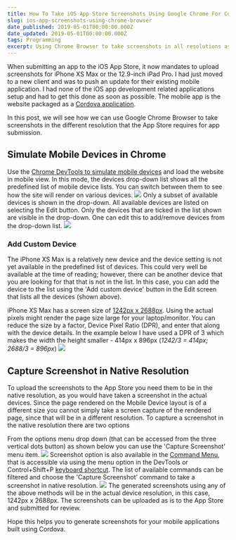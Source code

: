 ```yaml
---
title: How To Take iOS App Store Screenshots Using Google Chrome For Cordova Applications
slug: ios-app-screenshots-using-chrome-browser
date_published: 2019-05-01T00:00:00.000Z
date_updated: 2019-05-01T00:00:00.000Z
tags: Programming
excerpt: Using Chrome Browser to take screenshots in all resolutions as required by the App Stores.
---
```


When submitting an app to the iOS App Store, it now mandates to upload screenshots for iPhone XS Max or the 12.9-inch iPad Pro. I had just moved to a new client and was to push an update for their existing mobile application. I had none of the iOS app development related applications setup and had to get this done as soon as possible. The mobile app is the website packaged as a [Cordova application](https://cordova.apache.org/).

In this post, we will see how we can use Google Chrome Browser to take screenshots in the different resolution that the App Store requires for app submission.

## Simulate Mobile Devices in Chrome

Use the [Chrome DevTools to simulate mobile devices](https://developers.google.com/web/tools/chrome-devtools/device-mode/) and load the website in mobile view. In this mode, the devices drop-down list shows all the predefined list of mobile device lists. You can switch between them to see how the site will render on various devices.
![](__GHOST_URL__/content/images/ios_screenshots_chrome_devices.jpg)
Only a subset of available devices is shown in the drop-down. All available devices are listed on selecting the Edit button. Only the devices that are ticked in the list shown are visible in the drop-down. One can edit this to add/remove devices from the drop-down list.
![](__GHOST_URL__/content/images/ios_screenshots_chrome_all_devices.jpg)
### Add Custom Device

The iPhone XS Max is a relatively new device and the device setting is not yet available in the predefined list of devices. This could very well be available at the time of reading; however, there can be another device that you are looking for that that is not in the list. In this case, you can add the device to the list using the 'Add custom device' button in the Edit screen that lists all the devices (shown above).

iPhone XS Max has a screen size of [1242px x 2688px](https://developer.apple.com/design/human-interface-guidelines/ios/icons-and-images/launch-screen#static-launch-screen-images). Using the actual pixels might render the page size large for your laptop/monitor. You can reduce the size by a factor, Device Pixel Ratio (DPR), and enter that along with the device details. In the example below I have used a DPR of 3 which makes the width the height smaller - 414px x 896px (*1242/3 = 414px; 2688/3 = 896px*)
![](__GHOST_URL__/content/images/ios_screenshots_iphone_xs_max_chrome.jpg)
## Capture Screenshot in Native Resolution

To upload the screenshots to the App Store you need them to be in the native resolution, as you would have taken a screenshot in the actual devices. Since the page rendered on the Mobile Device layout is of a different size you cannot simply take a screen capture of the rendered page, since that will be in a different resolution. To capture a screenshot in the native resolution there are two options

From the options menu drop down (that can be accessed from the three vertical dots button) as shown below you can use the 'Capture Screenshot' menu item.
![](__GHOST_URL__/content/images/ios_screenshots_options_chrome.jpg)
Screenshot option is also available in the [Command Menu](https://developers.google.com/web/tools/chrome-devtools/ui#command-menu), that is accessible via using the menu option in the DevTools or Control+Shift+P [keyboard shortcut](https://developers.google.com/web/tools/chrome-devtools/shortcuts). The list of available commands can be filtered and choose the 'Capture Screenshot' command to take a screenshot in native resolution.
![](__GHOST_URL__/content/images/ios_screenshots_chrome.jpg)
The generated screenshots using any of the above methods will be in the actual device resolution, in this case, 1242px x 2688px. The screenshots can be uploaded as is to the App Store and submitted for review.

Hope this helps you to generate screenshots for your mobile applications built using Cordova.
